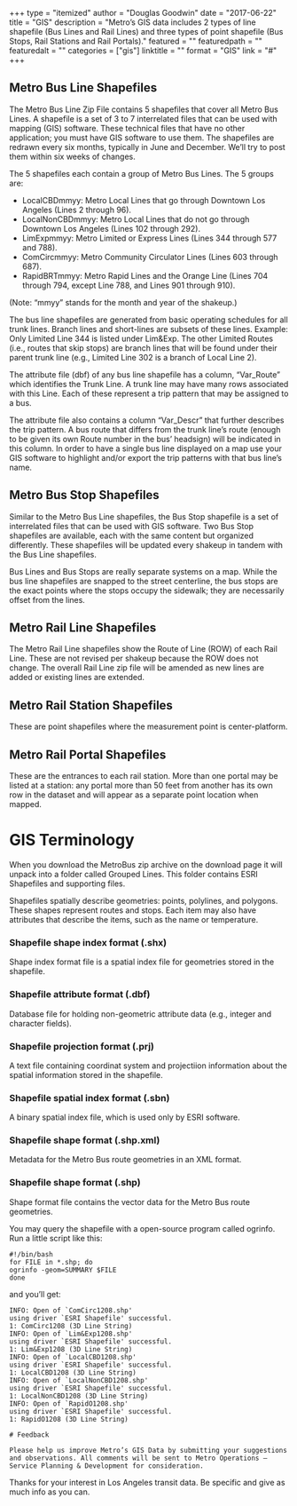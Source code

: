 +++
type = "itemized"
author = "Douglas Goodwin"
date = "2017-06-22"
title = "GIS"
description = "Metro’s GIS data includes 2 types of line shapefile (Bus Lines and Rail Lines) and three types of point shapefile (Bus Stops, Rail Stations and Rail Portals)."
featured = ""
featuredpath = ""
featuredalt = ""
categories = ["gis"]
linktitle = ""
format = "GIS"
link = "#"
+++

## Metro Bus Line Shapefiles

The Metro Bus Line Zip File contains 5 shapefiles that cover all Metro Bus Lines. A shapefile is a set of 3 to 7 interrelated files that can be used with mapping (GIS) software. These technical files that have no other application; you must have GIS software to use them. The shapefiles are redrawn every six months, typically in June and December. We’ll try to post them within six weeks of changes.

The 5 shapefiles each contain a group of Metro Bus Lines. The 5 groups are:

- LocalCBDmmyy: Metro Local Lines that go through Downtown Los Angeles (Lines 2 through 96).
- LocalNonCBDmmyy: Metro Local Lines that do not go through Downtown Los Angeles (Lines 102 through 292).
- LimExpmmyy: Metro Limited or Express Lines (Lines 344 through 577 and 788).
- ComCircmmyy: Metro Community Circulator Lines (Lines 603 through 687).
- RapidBRTmmyy: Metro Rapid Lines and the Orange Line (Lines 704 through 794, except Line 788, and Lines 901 through 910).

(Note: “mmyy” stands for the month and year of the shakeup.)

The bus line shapefiles are generated from basic operating schedules for all trunk lines. Branch lines and short-lines are subsets of these lines. Example: Only Limited Line 344 is listed under Lim&Exp. The other Limited Routes (i.e., routes that skip stops) are branch lines that will be found under their parent trunk line (e.g., Limited Line 302 is a branch of Local Line 2).

The attribute file (dbf) of any bus line shapefile has a column, “Var_Route” which identifies the Trunk Line. A trunk line may have many rows associated with this Line. Each of these represent a trip pattern that may be assigned to a bus.

The attribute file also contains a column “Var_Descr” that further describes the trip pattern. A bus route that differs from the trunk line’s route (enough to be given its own Route number in the bus’ headsign) will be indicated in this column. In order to have a single bus line displayed on a map use your GIS software to highlight and/or export the trip patterns with that bus line’s name.

## Metro Bus Stop Shapefiles

Similar to the Metro Bus Line shapefiles, the Bus Stop shapefile is a set of interrelated files that can be used with GIS software.  Two Bus Stop shapefiles are available, each with the same content but organized differently. These shapefiles will be updated every shakeup in tandem with the Bus Line shapefiles.

Bus Lines and Bus Stops are really separate systems on a map.  While the bus line shapefiles are snapped to the street centerline, the bus stops are the exact points where the stops occupy the sidewalk; they are necessarily offset from the lines.

## Metro Rail Line Shapefiles

The Metro Rail Line shapefiles show the Route of Line (ROW) of each Rail Line.  These are not revised per shakeup because the ROW does not change.  The overall Rail Line zip file will be amended as new lines are added or existing lines are extended.

## Metro Rail Station Shapefiles

These are point shapefiles where the measurement point is center-platform.

## Metro Rail Portal Shapefiles

These are the entrances to each rail station. More than one portal may be listed at a station: any portal more than 50 feet from another has its own row in the dataset and will appear as a separate point location when mapped.

# GIS Terminology

When you download the MetroBus zip archive on the download page it will unpack into a folder called Grouped Lines. This folder contains ESRI Shapefiles and supporting files.

Shapefiles spatially describe geometries: points, polylines, and polygons. These shapes represent routes and stops. Each item may also have attributes that describe the items, such as the name or temperature.

### Shapefile shape index format (.shx)
Shape index format file is a spatial index file for geometries stored in the shapefile.

### Shapefile attribute format (.dbf)
Database file for holding non-geometric attribute data (e.g., integer and character fields).

### Shapefile projection format (.prj)
A text file containing coordinat system and projectiion information about the spatial information stored in the shapefile.

### Shapefile spatial index format (.sbn)
A binary spatial index file, which is used only by ESRI software.

### Shapefile shape format (.shp.xml)
Metadata for the Metro Bus route geometries in an XML format.

### Shapefile shape format (.shp)
Shape format file contains the vector data for the Metro Bus route geometries.

You may query the shapefile with a open-source program called ogrinfo. Run a little script like this:

    #!/bin/bash
    for FILE in *.shp; do
    ogrinfo -geom=SUMMARY $FILE
    done

and you’ll get:

    INFO: Open of `ComCirc1208.shp'
    using driver `ESRI Shapefile' successful.
    1: ComCirc1208 (3D Line String)
    INFO: Open of `Lim&Exp1208.shp'
    using driver `ESRI Shapefile' successful.
    1: Lim&Exp1208 (3D Line String)
    INFO: Open of `LocalCBD1208.shp'
    using driver `ESRI Shapefile' successful.
    1: LocalCBD1208 (3D Line String)
    INFO: Open of `LocalNonCBD1208.shp'
    using driver `ESRI Shapefile' successful.
    1: LocalNonCBD1208 (3D Line String)
    INFO: Open of `RapidO1208.shp'
    using driver `ESRI Shapefile' successful.
    1: RapidO1208 (3D Line String)

    # Feedback

    Please help us improve Metro’s GIS Data by submitting your suggestions and observations. All comments will be sent to Metro Operations – Service Planning & Development for consideration.

Thanks for your interest in Los Angeles transit data. Be specific and give as much info as you can.


